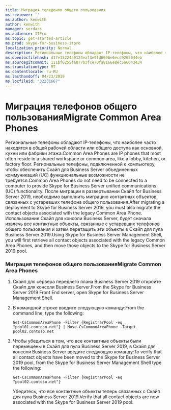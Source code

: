 ```yaml
---
title: Миграция телефонов общего пользования
ms.reviewer: ''
ms.author: kenwith
author: kenwith
manager: serdars
ms.audience: ITPro
ms.topic: get-started-article
ms.prod: skype-for-business-itpro
localization_priority: Normal
description: Региональные телефоны обладают IP-телефоны, что наиболее часто находятся в общей рабочей области или общего доступа как основной, кухни или фабрики этажа. Региональные телефоны, подключенной к компьютеру, чтобы обеспечить Скайп для Business Server объединенных коммуникаций (UC) функциональные возможности не требуется. После миграции в развертывании Скайп for Business Server 2019, необходимо выполнить миграцию контактных объектов, связанных с устаревших телефона общего пользования. С помощью Скайп для консоли Business Server будет сначала извлечь все контактные объекты, связанные с устаревших телефонов общего пользования и затем перетащить эти объекты в Скайп для пула Business Server 2019.
ms.openlocfilehash: d17e15224a9124eaf3e9fd6696e6ecd9265044eb
ms.sourcegitcommit: 111bf6255fa877b3fce70fa8166e8ec5a6643434
ms.translationtype: MT
ms.contentlocale: ru-RU
ms.lasthandoff: 04/23/2019
ms.locfileid: "32231667"
---
```

# <a name="migrate-common-area-phones"></a><span data-ttu-id="5899a-106">Миграция телефонов общего пользования</span><span class="sxs-lookup"><span data-stu-id="5899a-106">Migrate Common Area Phones</span></span>

<span data-ttu-id="5899a-107">Региональные телефоны обладают IP-телефоны, что наиболее часто находятся в общей рабочей области или общего доступа как основной, кухни или фабрики этажа.</span><span class="sxs-lookup"><span data-stu-id="5899a-107">Common Area Phones are IP phones that most often reside in a shared workspace or common area, like a lobby, kitchen, or factory floor.</span></span> <span data-ttu-id="5899a-108">Региональные телефоны, подключенной к компьютеру, чтобы обеспечить Скайп для Business Server объединенных коммуникаций (UC) функциональные возможности не требуется.</span><span class="sxs-lookup"><span data-stu-id="5899a-108">Common Area Phones do not need to be connected to a computer to provide Skype for Business Server unified communications (UC) functionality.</span></span> <span data-ttu-id="5899a-109">После миграции в развертывании Скайп for Business Server 2019, необходимо выполнить миграцию контактных объектов, связанных с устаревших телефона общего пользования.</span><span class="sxs-lookup"><span data-stu-id="5899a-109">After migrating a deployment to Skype for Business Server 2019, you must also migrate the contact objects associated with the legacy Common Area Phone.</span></span> <span data-ttu-id="5899a-110">Использование Скайп для консоли Business Server, будет сначала извлечь все контактные объекты, связанные с устаревших телефонов общего пользования и затем перетащить эти объекты в Скайп для пула Business Server 2019.</span><span class="sxs-lookup"><span data-stu-id="5899a-110">Using Skype for Business Server Management Shell, you will first retrieve all contact objects associated with the legacy Common Area Phones, and then move those objects to the Skype for Business Server 2019 pool.</span></span>
  
### <a name="migrate-common-area-phones"></a><span data-ttu-id="5899a-111">Миграция телефонов общего пользования</span><span class="sxs-lookup"><span data-stu-id="5899a-111">Migrate Common Area Phones</span></span>

1. <span data-ttu-id="5899a-112">Скайп для сервера переднего плана Business Server 2019 откройте Скайп для консоли Business Server.</span><span class="sxs-lookup"><span data-stu-id="5899a-112">From the Skype for Business Server 2019 Front End server, open Skype for Business Server Management Shell.</span></span>
    
2. <span data-ttu-id="5899a-113">В командной строке введите следующую команду:</span><span class="sxs-lookup"><span data-stu-id="5899a-113">From the command line, type the following:</span></span>
    
   ```
   Get-CsCommonAreaPhone -Filter {RegistrarPool -eq "pool01.contoso.net"} | Move-CsCommonAreaPhone -Target pool02.contoso.net
   ```

3. <span data-ttu-id="5899a-114">Чтобы убедиться в том, что все контактные объекты были перемещены в Скайп для пула Business Server 2019, в Скайп для консоли Business Server введите следующую команду:</span><span class="sxs-lookup"><span data-stu-id="5899a-114">To verify that all contact objects have been moved to the Skype for Business Server 2019 pool, from the Skype for Business Server Management Shell type the following:</span></span>
    
   ```
   Get-CsCommonAreaPhone -Filter {RegistrarPool -eq "pool02.contoso.net"}
   ```

    <span data-ttu-id="5899a-115">Убедитесь, что все контактные объекты теперь связанных с Скайп для пула Business Server 2019.</span><span class="sxs-lookup"><span data-stu-id="5899a-115">Verify that all contact objects are now associated with the Skype for Business Server 2019 pool.</span></span>
    

